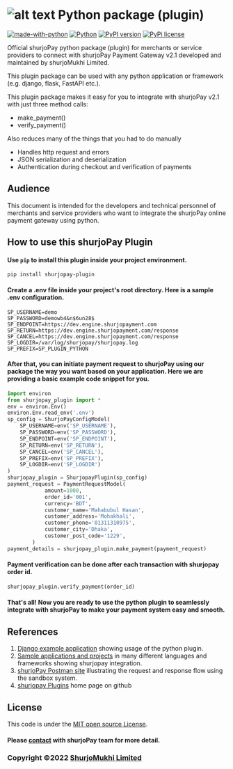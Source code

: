 # ![alt text](https://shurjopay.com.bd/dev/images/shurjoPay.png) Python package (plugin)
[![made-with-python](https://img.shields.io/badge/Made%20with-Python-1f425f.svg)](https://www.python.org/)
[![Python](https://img.shields.io/pypi/pyversions/shurjopay-plugin)](https://badge.fury.io/py/shurjopay-plugin)
[![PyPI version](https://badge.fury.io/py/shurjopay-plugin.svg)](https://badge.fury.io/py/shurjopay-plugin)
[![PyPi license](https://badgen.net/pypi/license/pip/)](https://pypi.com/project/pip/)

Official shurjoPay python package (plugin) for merchants or service providers to connect with shurjoPay Payment Gateway v2.1 developed and maintained by shurjoMukhi Limited.

This plugin package can be used with any python application or framework (e.g. django, flask, FastAPI etc.).

This plugin package makes it easy for you to integrate with shurjoPay v2.1 with just three method calls:

- make_payment()
- verify_payment()

Also reduces many of the things that you had to do manually

- Handles http request and errors
- JSON serialization and deserialization
- Authentication during checkout and verification of payments

## Audience

This document is intended for the developers and technical personnel of merchants and service providers who want to integrate the shurjoPay online payment gateway using python.

## How to use this shurjoPay Plugin

#### Use `pip` to install this plugin inside your project environment.

```
pip install shurjopay-plugin
```

#### Create a .env file inside your project's root directory. Here is a sample .env configuration.
```
SP_USERNAME=demo
SP_PASSWORD=demowb4&n$6un28$
SP_ENDPOINT=https://dev.engine.shurjopayment.com
SP_RETURN=https://dev.engine.shurjopayment.com/response
SP_CANCEL=https://dev.engine.shurjopayment.com/response
SP_LOGDIR=/var/log/shurjopay/shurjopay.log
SP_PREFIX=SP_PLUGIN_PYTHON
```
#### After that, you can initiate payment request to shurjoPay using our package the way you want based on your application. Here we are providing a basic example code snippet for you.


```python
import environ
from shurjopay_plugin import *
env = environ.Env()
environ.Env.read_env('.env')
sp_config = ShurjoPayConfigModel(
    SP_USERNAME=env('SP_USERNAME'),
    SP_PASSWORD=env('SP_PASSWORD'),
    SP_ENDPOINT=env('SP_ENDPOINT'),
    SP_RETURN=env('SP_RETURN'),
    SP_CANCEL=env('SP_CANCEL'),
    SP_PREFIX=env('SP_PREFIX'),
    SP_LOGDIR=env('SP_LOGDIR')
)
shurjopay_plugin = ShurjopayPlugin(sp_config)
payment_request = PaymentRequestModel(
            amount=1000,
            order_id='001',
            currency='BDT',
            customer_name='Mahabubul Hasan',
            customer_address='Mohakhali',
            customer_phone='01311310975',
            customer_city='Dhaka',
            customer_post_code='1229',
        )
payment_details = shurjopay_plugin.make_payment(payment_request)
```

#### Payment verification can be done after each transaction with shurjopay order id.

```python
shurjopay_plugin.verify_payment(order_id)
```

#### That's all! Now you are ready to use the python plugin to seamlessly integrate with shurjoPay to make your payment system easy and smooth.

## References
1. [Django example application](https://github.com/shurjopay-plugins/sp-plugin-usage-examples/tree/dev/django-app-python-plugin) showing usage of the python plugin.
2. [Sample applications and projects](https://github.com/shurjopay-plugins/sp-plugin-usage-examples) in many different languages and frameworks showing shurjopay integration.
3. [shurjoPay Postman site](https://documenter.getpostman.com/view/6335853/U16dS8ig) illustrating the request and response flow using the sandbox system.
4. [shurjopay Plugins](https://github.com/shurjopay-plugins) home page on github

## License
This code is under the [MIT open source License](LICENSE).
#### Please [contact](https://shurjopay.com.bd/#contacts) with shurjoPay team for more detail.
### Copyright ©️2022 [ShurjoMukhi Limited](https://shurjopay.com.bd/)
